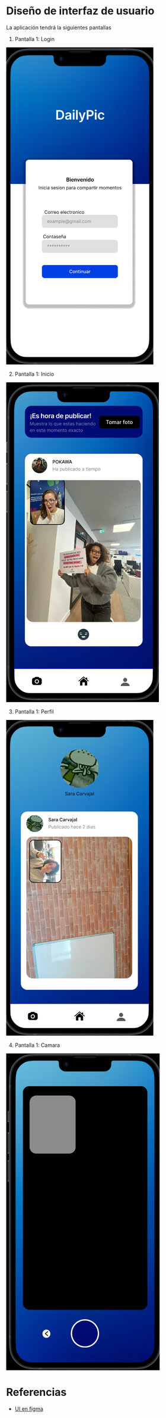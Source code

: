 # Diseño de interfaz de usuario

La aplicación tendrá la siguientes pantallas

1. Pantalla 1: Login


![screen1](images/login.png)

2. Pantalla 1: Inicio

![screen1](images/inicio.png)

3. Pantalla 1: Perfil


![screen1](images/perfil.png)


4. Pantalla 1: Camara



![screen1](images/camara.png)


# Referencias

- [UI en figma](https://www.figma.com/proto/eTE0InXphX5qA10if5bawJ/DailyPic?node-id=1-5&p=f&t=8fneBkgtHmUSg8kN-0&scaling=scale-down&content-scaling=fixed&page-id=0%3A1)
